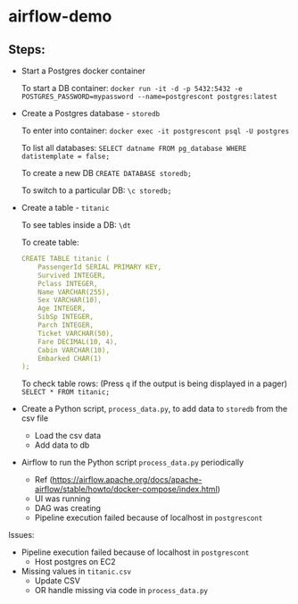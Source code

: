 # airflow-demo


## Steps:

- Start a Postgres docker container
  
  To start a DB container:
  `docker run -it -d -p 5432:5432 -e POSTGRES_PASSWORD=mypassword --name=postgrescont postgres:latest`
  
- Create a Postgres database - `storedb`

  To enter into container:
  `docker exec -it postgrescont psql -U postgres`

  To list all databases: 
  `SELECT datname FROM pg_database WHERE datistemplate = false;`

  To create a new DB
  `CREATE DATABASE storedb;`

  To switch to a particular DB:
  `\c storedb;`

- Create a table - `titanic`

  To see tables inside a DB:
  `\dt`

  To create table:
    ```yml
    CREATE TABLE titanic (
        PassengerId SERIAL PRIMARY KEY,
        Survived INTEGER,
        Pclass INTEGER,
        Name VARCHAR(255),
        Sex VARCHAR(10),
        Age INTEGER,
        SibSp INTEGER,
        Parch INTEGER,
        Ticket VARCHAR(50),
        Fare DECIMAL(10, 4),
        Cabin VARCHAR(10),
        Embarked CHAR(1)
    );
    ```

    To check table rows: (Press `q` if the output is being displayed in a pager)
    `SELECT * FROM titanic;`

- Create a Python script, `process_data.py`, to add data to `storedb` from the csv file
  - Load the csv data
  - Add data to db

- Airflow to run the Python script `process_data.py` periodically
  - Ref (https://airflow.apache.org/docs/apache-airflow/stable/howto/docker-compose/index.html)
  - UI was running
  - DAG was creating
  - Pipeline execution failed because of localhost in `postgrescont`


Issues:
- Pipeline execution failed because of localhost in `postgrescont`
   - Host postgres on EC2
- Missing values in `titanic.csv`
   - Update CSV 
   - OR handle missing via code in `process_data.py`


